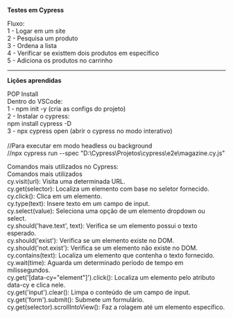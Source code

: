 <b>Testes em Cypress</b>

Fluxo:
<br>1 - Logar em um site <br>
2 - Pesquisa um produto<br>
3 - Ordena a lista<br>
4 - Verificar se existtem dois produtos em específico<br>
5 - Adiciona os produtos no carrinho<br>



____

<b>Lições aprendidas<br></b>

POP Install<br>
Dentro do VSCode:<br>
1 - npm init -y (cria as configs do projeto)<br>
2 - Instalar o cypress:<br>
npm install cypress -D<br>
3 - npx cypress open (abrir o cypress no modo interativo)<br>
<br>
//Para executar em modo headless ou background<br>
//npx cypress run --spec "D:\Cypress\Projetos\cypress\e2e\magazine.cy.js"<br>

Comandos mais utilizados no Cypress: <br>
Comandos mais utilizados <br>
cy.visit(url): Visita uma determinada URL. <br>
cy.get(selector): Localiza um elemento com base no seletor fornecido. <br>
cy.click(): Clica em um elemento. <br>
cy.type(text): Insere texto em um campo de input. <br>
cy.select(value): Seleciona uma opção de um elemento dropdown ou select. <br>
cy.should('have.text', text): Verifica se um elemento possui o texto esperado. <br>
cy.should('exist'): Verifica se um elemento existe no DOM. <br>
cy.should('not.exist'): Verifica se um elemento não existe no DOM. <br>
cy.contains(text): Localiza um elemento que contenha o texto fornecido. <br>
cy.wait(time): Aguarda um determinado período de tempo em milissegundos. <br>
cy.get('[data-cy="element"]').click(): Localiza um elemento pelo atributo data-cy e clica nele. <br>
cy.get('input').clear(): Limpa o conteúdo de um campo de input. <br> 
cy.get('form').submit(): Submete um formulário. <br>
cy.get(selector).scrollIntoView(): Faz a rolagem até um elemento específico. <br>
